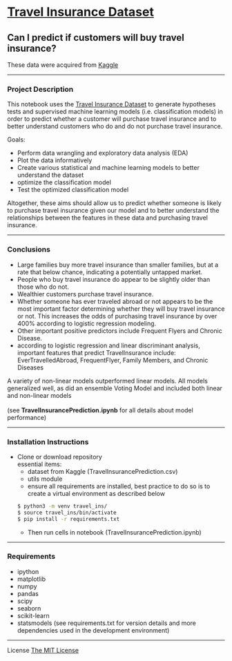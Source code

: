 # [Travel Insurance Dataset](https://www.kaggle.com/datasets/tejashvi14/travel-insurance-prediction-data)
## Can I predict if customers will buy travel insurance? 

These data were acquired from [Kaggle](https://www.kaggle.com/datasets/tejashvi14/travel-insurance-prediction-data)
***
### Project Description
This notebook uses the 
[Travel Insurance Dataset](https://www.kaggle.com/datasets/tejashvi14/travel-insurance-prediction-data) to generate 
hypotheses tests and supervised machine learning models (i.e. classification models) in order to predict whether a 
customer will purchase travel insurance and to better understand customers who do and do not purchase travel insurance. 

Goals:
- Perform data wrangling and exploratory data analysis (EDA)
- Plot the data informatively
- Create various statistical and machine learning models to better understand the dataset 
- optimize the classification model 
- Test the optimized classification model

Altogether, these aims should allow us to predict whether someone is likely to purchase travel insurance given our 
model and to better understand the relationships between the features in these data and purchasing travel insurance. 
***
### Conclusions

- Large families buy more travel insurance than smaller families, but at a rate that below chance, indicating a potentially untapped market.
- People who buy travel insurance do appear to be slightly older than those who do not.
- Wealthier customers purchase travel insurance.
- Whether someone has ever traveled abroad or not appears to be the most important factor determining whether they will buy travel insurance or not. This increases the odds of purchasing travel insurance by over 400% according to logistic regression modeling.
- Other important positive predictors include Frequent Flyers and Chronic Disease.
- according to logistic regression and linear discriminant analysis, important features that predict TravelInsurance include: EverTravelledAbroad, FrequentFlyer, Family Members, and Chronic Diseases 

A variety of non-linear models outperformed linear models. All models generalized well, as did an ensemble Voting Model and included both linear and non-linear models <br><br> (see __TravelInsurancePrediction.ipynb__ for all details about model performance)

***

### Installation Instructions
- Clone or download repository <br>essential items:<br> 
  - dataset from Kaggle (TravelInsurancePrediction.csv)<br>
  - utils module  
  - ensure all requirements are installed, best practice to do so is to create a virtual environment as described below
  ```bash
  $ python3 -m venv travel_ins/
  $ source travel_ins/bin/activate
  $ pip install -r requirements.txt
  ```
  - Then run cells in notebook (TravelInsurancePrediction.ipynb)

***
### Requirements
- ipython
- matplotlib
- numpy
- pandas
- scipy
- seaborn
- scikit-learn
- statsmodels
(see requirements.txt for version details and more dependencies used in the development environment)

***
License 
[The MIT License](https://opensource.org/license/mit)